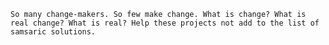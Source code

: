 	So many change-makers. So few make change. What is change? What is real change? What is real? Help these projects not add to the list of samsaric solutions.